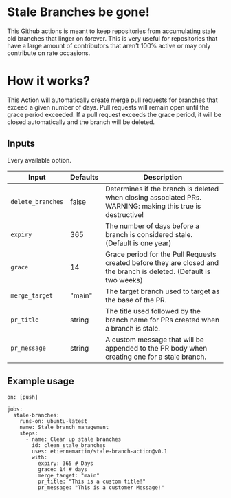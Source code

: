 # Stale Branches be gone!

This Github actions is meant to keep repositories from accumulating stale old branches that linger on forever. This is very useful for repositories that have a large amount of contributors that aren't 100% active or may only contribute on rate occasions.

# How it works?

This Action will automatically create merge pull requests for branches that exceed a given number of days. Pull requests will remain open until the grace period exceeded. If a pull request exceeds the grace period, it will be closed automatically and the branch will be deleted.

## Inputs

Every available option.

| Input             | Defaults | Description                                                                                                         |
| ----------------- | -------- | ------------------------------------------------------------------------------------------------------------------- |
| `delete_branches` | false    | Determines if the branch is deleted when closing associated PRs. WARNING: making this true is destructive!          |
| `expiry`          | 365      | The number of days before a branch is considered stale. (Default is one year)                                       |
| `grace`           | 14       | Grace period for the Pull Requests created before they are closed and the branch is deleted. (Default is two weeks) |
| `merge_target`    | "main"   | The target branch used to target as the base of the PR.                                                             |
| `pr_title`        | string   | The title used followed by the branch name for PRs created when a branch is stale.                                  |
| `pr_message`      | string   | A custom message that will be appended to the PR body when creating one for a stale branch.                         |

## Example usage

```
on: [push]

jobs:
  stale-branches:
    runs-on: ubuntu-latest
    name: Stale branch management
    steps:
      - name: Clean up stale branches
        id: clean_stale_branches
        uses: etiennemartin/stale-branch-action@v0.1
        with:
          expiry: 365 # Days
          grace: 14 # days
          merge_target: "main"
          pr_title: "This is a custom title!"
          pr_message: "This is a customer Message!"
```
